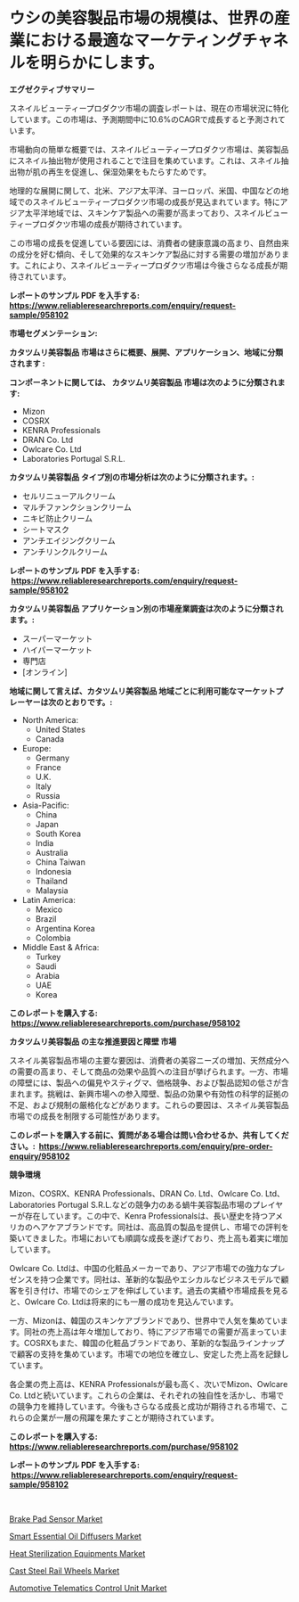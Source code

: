 <p><h1>ウシの美容製品市場の規模は、世界の産業における最適なマーケティングチャネルを明らかにします。</h1></p><p><strong>エグゼクティブサマリー</strong></p>
<p><p>スネイルビューティープロダクツ市場の調査レポートは、現在の市場状況に特化しています。この市場は、予測期間中に10.6%のCAGRで成長すると予測されています。</p><p>市場動向の簡単な概要では、スネイルビューティープロダクツ市場は、美容製品にスネイル抽出物が使用されることで注目を集めています。これは、スネイル抽出物が肌の再生を促進し、保湿効果をもたらすためです。</p><p>地理的な展開に関して、北米、アジア太平洋、ヨーロッパ、米国、中国などの地域でのスネイルビューティープロダクツ市場の成長が見込まれています。特にアジア太平洋地域では、スキンケア製品への需要が高まっており、スネイルビューティープロダクツ市場の成長が期待されています。</p><p>この市場の成長を促進している要因には、消費者の健康意識の高まり、自然由来の成分を好む傾向、そして効果的なスキンケア製品に対する需要の増加があります。これにより、スネイルビューティープロダクツ市場は今後さらなる成長が期待されています。</p></p>
<p><strong>レポートのサンプル PDF を入手する: <a href="https://www.reliableresearchreports.com/enquiry/request-sample/958102">https://www.reliableresearchreports.com/enquiry/request-sample/958102</a></strong></p>
<p><strong>市場セグメンテーション:</strong></p>
<p><strong> カタツムリ美容製品 市場はさらに概要、展開、アプリケーション、地域に分類されます :</strong></p>
<p><strong>コンポーネントに関しては、 カタツムリ美容製品 市場は次のように分類されます: &nbsp;</strong></p>
<p><ul><li>Mizon</li><li>COSRX</li><li>KENRA Professionals</li><li>DRAN Co. Ltd</li><li>Owlcare Co. Ltd</li><li>Laboratories Portugal S.R.L.</li></ul></p>
<p><strong> カタツムリ美容製品 タイプ別の市場分析は次のように分類されます。:</strong></p>
<p><ul><li>セルリニューアルクリーム</li><li>マルチファンクションクリーム</li><li>ニキビ防止クリーム</li><li>シートマスク</li><li>アンチエイジングクリーム</li><li>アンチリンクルクリーム</li></ul></p>
<p><strong>レポートのサンプル PDF を入手する: &nbsp;<a href="https://www.reliableresearchreports.com/enquiry/request-sample/958102">https://www.reliableresearchreports.com/enquiry/request-sample/958102</a></strong></p>
<p><strong> カタツムリ美容製品 アプリケーション別の市場産業調査は次のように分類されます。:</strong></p>
<p><ul><li>スーパーマーケット</li><li>ハイパーマーケット</li><li>専門店</li><li>[オンライン]</li></ul></p>
<p><strong>地域に関して言えば、カタツムリ美容製品 地域ごとに利用可能なマーケットプレーヤーは次のとおりです。:</strong></p>
<p><ul>
    <li>
        North America:
        <ul>
            <li>United States</li>
            <li>Canada</li>
        </ul>
    </li>
    <li>
        Europe:
        <ul>
            <li>Germany</li>
            <li>France</li>
            <li>U.K.</li>
            <li>Italy</li>
            <li>Russia</li>
        </ul>
    </li>
    <li>
        Asia-Pacific:
        <ul>
            <li>China</li>
            <li>Japan</li>
            <li>South Korea</li>
            <li>India</li>
            <li>Australia</li>
            <li>China Taiwan</li>
            <li>Indonesia</li>
            <li>Thailand</li>
            <li>Malaysia</li>
        </ul>
    </li>
    <li>
        Latin America:
        <ul>
            <li>Mexico</li>
            <li>Brazil</li>
            <li>Argentina Korea</li>
            <li>Colombia</li>
        </ul>
    </li>
    <li>
        Middle East & Africa:
        <ul>
            <li>Turkey</li>
            <li>Saudi</li>
            <li>Arabia</li>
            <li>UAE</li>
            <li>Korea</li>
        </ul>
    </li>
    </ul></p>
<p><strong>このレポートを購入する: &nbsp;<a href="https://www.reliableresearchreports.com/purchase/958102">https://www.reliableresearchreports.com/purchase/958102</a></strong></p>
<p><strong>カタツムリ美容製品 の主な推進要因と障壁 市場</strong></p>
<p><p>スネイル美容製品市場の主要な要因は、消費者の美容ニーズの増加、天然成分への需要の高まり、そして商品の効果や品質への注目が挙げられます。一方、市場の障壁には、製品への偏見やスティグマ、価格競争、および製品認知の低さが含まれます。挑戦は、新興市場への参入障壁、製品の効果や有効性の科学的証拠の不足、および規制の厳格化などがあります。これらの要因は、スネイル美容製品市場での成長を制限する可能性があります。</p></p>
<p><strong>このレポートを購入する前に、質問がある場合は問い合わせるか、共有してください。:&nbsp; <a href="https://www.reliableresearchreports.com/enquiry/pre-order-enquiry/958102">https://www.reliableresearchreports.com/enquiry/pre-order-enquiry/958102</a></strong></p>
<p><strong>競争環境</strong></p>
<p><p>Mizon、COSRX、KENRA Professionals、DRAN Co. Ltd、Owlcare Co. Ltd、Laboratories Portugal S.R.L.などの競争力のある蝸牛美容製品市場のプレイヤーが存在しています。この中で、Kenra Professionalsは、長い歴史を持つアメリカのヘアケアブランドです。同社は、高品質の製品を提供し、市場での評判を築いてきました。市場においても順調な成長を遂げており、売上高も着実に増加しています。</p><p>Owlcare Co. Ltdは、中国の化粧品メーカーであり、アジア市場での強力なプレゼンスを持つ企業です。同社は、革新的な製品やエシカルなビジネスモデルで顧客を引き付け、市場でのシェアを伸ばしています。過去の実績や市場成長を見ると、Owlcare Co. Ltdは将来的にも一層の成功を見込んでいます。</p><p>一方、Mizonは、韓国のスキンケアブランドであり、世界中で人気を集めています。同社の売上高は年々増加しており、特にアジア市場での需要が高まっています。COSRXもまた、韓国の化粧品ブランドであり、革新的な製品ラインナップで顧客の支持を集めています。市場での地位を確立し、安定した売上高を記録しています。</p><p>各企業の売上高は、KENRA Professionalsが最も高く、次いでMizon、Owlcare Co. Ltdと続いています。これらの企業は、それぞれの独自性を活かし、市場での競争力を維持しています。今後もさらなる成長と成功が期待される市場で、これらの企業が一層の飛躍を果たすことが期待されています。</p></p>
<p><strong>このレポートを購入する: &nbsp; <a href="https://www.reliableresearchreports.com/purchase/958102">https://www.reliableresearchreports.com/purchase/958102</a></strong></p>
<p><strong>レポートのサンプル PDF を入手する: &nbsp;<a href="https://www.reliableresearchreports.com/enquiry/request-sample/958102">https://www.reliableresearchreports.com/enquiry/request-sample/958102</a></strong><strong></strong></p>
<p>&nbsp;</p>
<p><p><a href="https://skillful-vermicelli-b89.notion.site/Brake-Pad-Sensor-Market-Centers-on-Aspects-such-as-Market-Growth-Market-Share-Market-Opportunity--3c25b98894234354b72215f9e409c80d">Brake Pad Sensor Market</a></p><p><a href="https://view.publitas.com/reportprime-1/smart-essential-oil-diffusers-market-size-focuses-on-market-dynamics-in-depth-analysis-and-future-projections-of-its-market-forecasted-for-period-from-2024-to-2031/">Smart Essential Oil Diffusers Market</a></p><p><a href="https://github.com/Angelnienowdseej3e45z3p8c/Market-Research-Report-List-1/blob/main/heat-sterilization-equipments-market.md">Heat Sterilization Equipments Market</a></p><p><a href="https://view.publitas.com/reportprime-1/cast-steel-rail-wheels-market-challenges-opportunities-and-growth-drivers-and-major-market-players-forecasted-for-period-from-2024-2031/">Cast Steel Rail Wheels Market</a></p><p><a href="https://simplistic-meeting-7ee.notion.site/Automotive-Telematics-Control-Unit-Market-Size-Share-Trends-Analysis-Report-By-Material-By-Type--84a1df907d3c41b5b67321728e110cf1">Automotive Telematics Control Unit Market</a></p></p>